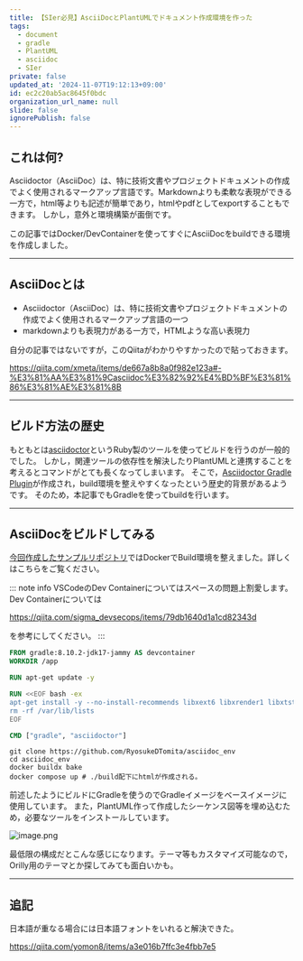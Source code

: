 ```yaml
---
title: 【SIer必見】AsciiDocとPlantUMLでドキュメント作成環境を作った
tags:
  - document
  - gradle
  - PlantUML
  - asciidoc
  - SIer
private: false
updated_at: '2024-11-07T19:12:13+09:00'
id: ec2c20ab5ac8645f0bdc
organization_url_name: null
slide: false
ignorePublish: false
---
```

## これは何?

Asciidoctor（AsciiDoc）は、特に技術文書やプロジェクトドキュメントの作成でよく使用されるマークアップ言語です。Markdownよりも柔軟な表現ができる一方で，html等よりも記述が簡単であり，htmlやpdfとしてexportすることもできます。
しかし，意外と環境構築が面倒です。

この記事ではDocker/DevContainerを使ってすぐにAsciiDocをbuildできる環境を作成しました。

---

## AsciiDocとは

- Asciidoctor（AsciiDoc）は、特に技術文書やプロジェクトドキュメントの作成でよく使用されるマークアップ言語の一つ
- markdownよりも表現力がある一方で，HTMLような高い表現力

自分の記事ではないですが，このQiitaがわかりやすかったので貼っておきます。

https://qiita.com/xmeta/items/de667a8b8a0f982e123a#-%E3%81%AA%E3%81%9Casciidoc%E3%82%92%E4%BD%BF%E3%81%86%E3%81%AE%E3%81%8B

---

## ビルド方法の歴史

もともとは[asciidoctor](https://github.com/asciidoctor/asciidoctor/blob/main/README-jp.adoc)というRuby製のツールを使ってビルドを行うのが一般的でした。
しかし，関連ツールの依存性を解決したりPlantUMLと連携することを考えるとコマンドがとても長くなってしまいます。
そこで，[Asciidoctor Gradle Plugin](https://asciidoctor.org/docs/asciidoctor-gradle-plugin/)が作成され，build環境を整えやすくなったという歴史的背景があるようです。
そのため，本記事でもGradleを使ってbuildを行います。

---

## AsciiDocをビルドしてみる

[今回作成したサンプルリポジトリ](https://github.com/RyosukeDTomita/asciidoc_env)ではDockerでBuild環境を整えました。詳しくはこちらをご覧ください。

::: note info
VSCodeのDev Containerについてはスペースの問題上割愛します。
Dev Containerについては

https://qiita.com/sigma_devsecops/items/79db1640d1a1cd82343d

を参考にしてください。
:::

```dockerfile
FROM gradle:8.10.2-jdk17-jammy AS devcontainer
WORKDIR /app

RUN apt-get update -y

RUN <<EOF bash -ex
apt-get install -y --no-install-recommends libxext6 libxrender1 libxtst6 libxi6
rm -rf /var/lib/lists
EOF

CMD ["gradle", "asciidoctor"]
```

```shell
git clone https://github.com/RyosukeDTomita/asciidoc_env
cd asciidoc_env
docker buildx bake
docker compose up # ./build配下にhtmlが作成される。
```

前述したようにビルドにGradleを使うのでGradleイメージをベースイメージに使用しています。
また，PlantUML作って作成したシーケンス図等を埋め込むため，必要なツールをインストールしています。

![image.png](https://qiita-image-store.s3.ap-northeast-1.amazonaws.com/0/3718390/eaf4c63c-b0e6-247d-adfd-3da639d6d5c0.png)

最低限の構成だとこんな感じになります。テーマ等もカスタマイズ可能なので，Orilly用のテーマとか探してみても面白いかも。

---

## 追記

日本語が重なる場合には日本語フォントをいれると解決できた。

https://qiita.com/yomon8/items/a3e016b7ffc3e4fbb7e5
